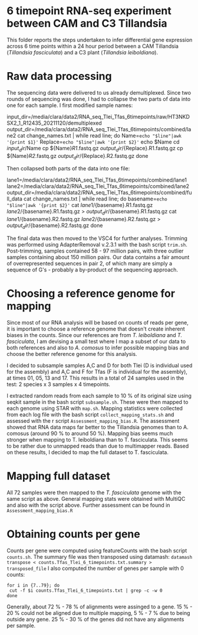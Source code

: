 # 6 timepoint RNA-seq experiment between CAM and C3 Tillandsia

This folder reports the steps undertaken to infer differential gene expression across 6 time points within a 24 hour period between a CAM Tillandsia (*Tillandsia fasciculata*) and a C3 plant (*Tillandsia leiboldiana*).

# Raw data processing

The sequencing data were delivered to us already demultiplexed. Since two rounds of sequencing was done, I had to collapse the two parts of data into one for each sample. I first modified sample names:

  input_dir=/media/clara/data2/RNA_seq_Tlei_Tfas_6timepoints/raw/HT3NKDSX2_1_R12435_20211120/demultiplexed
  output_dir=/media/clara/data2/RNA_seq_Tlei_Tfas_6timepoints/combined/lane2
  cat change_names.txt | while read line; do
    Name=`echo "$line"|awk '{print $1}'`
    Replace=`echo "$line"|awk '{print $2}'`
    echo $Name
    cd $input_dir/$Name
    cp ${Name}*R1*.fastq.gz $output_dir/${Replace}.R1.fastq.gz
    cp ${Name}*R2*.fastq.gz $output_dir/${Replace}.R2.fastq.gz
  done

Then collapsed both parts of the data into one file:

  lane1=/media/clara/data2/RNA_seq_Tlei_Tfas_6timepoints/combined/lane1
  lane2=/media/clara/data2/RNA_seq_Tlei_Tfas_6timepoints/combined/lane2
  output_dir=/media/clara/data2/RNA_seq_Tlei_Tfas_6timepoints/combined/full_data
  cat change_names.txt | while read line; do
    basename=`echo "$line"|awk '{print $2}'`
    cat $lane1/${basename}.R1.fastq.gz $lane2/${basename}.R1.fastq.gz > $output_dir/${basename}.R1.fastq.gz
    cat $lane1/${basename}.R2.fastq.gz $lane2/${basename}.R2.fastq.gz > $output_dir/${basename}.R2.fastq.gz
  done

The final data was then moved to the VSC4 for further analyses. Trimming was performed using AdapterRemoval v.2.3.1 with the bash script `trim.sh`. Post-trimming, samples contained 58 - 97 million pairs, with three outlier samples containing about 150 million pairs. Our data contains a fair amount of overrepresented sequences in pair 2, of which many are simply a sequence of G's - probably a by-product of the sequencing approach.

# Choosing a reference genome for mapping

Since most of our RNA analysis will be based on counts of reads per gene, it is important to choose a reference genome that doesn't create inherent biases in the counts. Since our references are from *T. leiboldiana* and *T. fasciculata*, I am devising a small test where I map a subset of our data to both references and also to *A. comosus* to infer possible mapping bias and choose the better reference genome for this analysis.

I decided to subsample samples A,C and D for both Tlei (D is individual used for the assembly) and A,C and F for Tfas (F is individual for the assembly), at times 01, 05, 13 and 17. This results in a total of 24 samples used in the test: 2 species x 3 samples x 4 timepoints.

I extracted random reads from each sample to 10 % of its original size using seqkit sample in the bash script `subsample.sh`. These were then mapped to each genome using STAR with `map.sh`. Mapping statistics were collected from each log file with the bash script `collect_mapping_stats.sh` and assessed with the r script `Assessment_mapping_bias.R`. The assessment showed that RNA data maps far better to the Tillandsia genomes than to A. comosus (around 90 % to around 50 %). Mapping bias seems much stronger when mapping to T. leiboldiana than to T. fasciculata. This seems to be rather due to unmapped reads than due to multimapper reads. Based on these results, I decided to map the full dataset to T. fasciculata.

# Mapping full dataset

All 72 samples were then mapped to the *T. fasciculata* genome with the same script as above. General mapping stats were obtained with MultiQC and also with the script above. Further assessment can be found in `Assessment_mapping_bias.R`

# Obtaining counts per gene

Counts per gene were computed using featureCounts with the bash script `counts.sh`. The summary file was then transposed using datamash: `datamash transpose < counts.Tfas_Tlei_6_timepoints.txt.summary > transposed_file`
I also computed the number of genes per sample with 0 counts:

	for i in {7..79}; do
	 cut -f $i counts.Tfas_Tlei_6_timepoints.txt | grep -c -w 0
	done

Generally, about 72 % - 78 % of alignments were assinged to a gene. 15 % - 20 % could not be aligned due to multiple mapping, 5 % - 7 % due to being outside any gene. 25 % - 30 % of the genes did not have any alignments per sample. 
